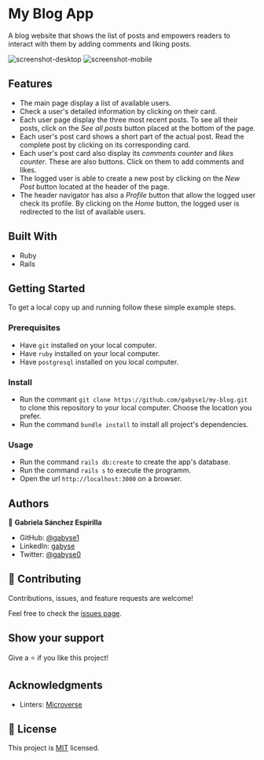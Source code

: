 # My Blog App
A blog website that shows the list of posts and empowers readers to interact with them by adding comments and liking posts.

![screenshot-desktop]('mb-screenshot-desktop.png')
![screenshot-mobile]('mb-screenshot-mobile.png')


## Features

- The main page display a list of available users.
- Check a user's detailed information by clicking on their card.
- Each user page display the three most recent posts. To see all their posts, click on the *See all posts* button placed at the bottom of the page.
- Each user's post card shows a short part of the actual post. Read the complete post by clicking on its corresponding card.
- Each user's post card also display its *comments counter* and *likes counter*. These are also buttons. Click on them to add comments and likes.
- The logged user is able to create a new post by clicking on the *New Post* button located at the header of the page.
- The header navigator has also a *Profile* button that allow the logged user check its profile. By clicking on the *Home* button, the logged user is redirected to the list of available users. 


## Built With

- Ruby
- Rails


## Getting Started


To get a local copy up and running follow these simple example steps.

### Prerequisites

- Have `git` installed on your local computer.
- Have `ruby` installed on your local computer.
- Have `postgresql` installed on you local computer.

### Install

- Run the commant `git clone https://github.com/gabyse1/my-blog.git` to clone this repository to your local computer. Choose the location you prefer.
- Run the command `bundle install` to install all project's dependencies.

### Usage

- Run the command `rails db:create` to create the app's database.
- Run the command `rails s` to execute the programm.
- Open the url `http://localhost:3000` on a browser.


## Authors

👤 **Gabriela Sánchez Espirilla**

- GitHub: [@gabyse1](https://github.com/gabyse1)
- LinkedIn: [gabyse](https://www.linkedin.com/in/gabyse/)
- Twitter: [@gabyse0](https://twitter.com/gabyse0)


## 🤝 Contributing

Contributions, issues, and feature requests are welcome!

Feel free to check the [issues page](../../issues/).


## Show your support

Give a ⭐️ if you like this project!


## Acknowledgments

- Linters: [Microverse](https://github.com/microverseinc/linters-config)


## 📝 License

This project is [MIT](./LICENSE) licensed.
